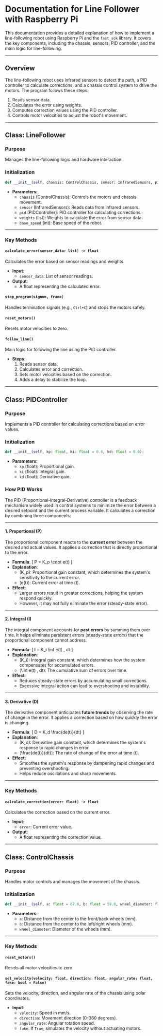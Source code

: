 # Documentation for Line Follower with Raspberry Pi

This documentation provides a detailed explanation of how to implement a line-following robot using Raspberry Pi and the `fast_sdk` library. It covers the key components, including the chassis, sensors, PID controller, and the main logic for line-following.

---

## **Overview**

The line-following robot uses infrared sensors to detect the path, a PID controller to calculate corrections, and a chassis control system to drive the motors. The program follows these steps:
1. Reads sensor data.
2. Calculates the error using weights.
3. Computes correction values using the PID controller.
4. Controls motor velocities to adjust the robot's movement.

---

## **Class: LineFollower**

### **Purpose**
Manages the line-following logic and hardware interaction.

### **Initialization**

```python
def __init__(self, chassis: ControlChassis, sensor: InfraredSensors, pid: PIDController, weights: list, base_speed: int):
```

- **Parameters**:
  - `chassis` (ControlChassis): Controls the motors and chassis movement.
  - `sensor` (InfraredSensors): Reads data from infrared sensors.
  - `pid` (PIDController): PID controller for calculating corrections.
  - `weights` (list): Weights to calculate the error from sensor data.
  - `base_speed` (int): Base speed of the robot.

---

### **Key Methods**

#### **`calculate_error(sensor_data: list) -> float`**
Calculates the error based on sensor readings and weights.

- **Input**:
  - `sensor_data`: List of sensor readings.
- **Output**:
  - A float representing the calculated error.

#### **`stop_program(signum, frame)`**
Handles termination signals (e.g., `Ctrl+C`) and stops the motors safely.

#### **`reset_motors()`**
Resets motor velocities to zero.

#### **`follow_line()`**
Main logic for following the line using the PID controller.

- **Steps**:
  1. Reads sensor data.
  2. Calculates error and correction.
  3. Sets motor velocities based on the correction.
  4. Adds a delay to stabilize the loop.

---

## **Class: PIDController**

### **Purpose**
Implements a PID controller for calculating corrections based on error values.

### **Initialization**

```python
def __init__(self, kp: float, ki: float = 0.0, kd: float = 0.0):
```

- **Parameters**:
  - `kp` (float): Proportional gain.
  - `ki` (float): Integral gain.
  - `kd` (float): Derivative gain.

### **How PID Works**

The PID (Proportional-Integral-Derivative) controller is a feedback mechanism widely used in control systems to minimize the error between a desired setpoint and the current process variable. It calculates a correction by combining three components:

---

#### **1. Proportional (P)**
The proportional component reacts to the **current error** between the desired and actual values. It applies a correction that is directly proportional to the error.

- **Formula**:
  \[
  P = K_p \cdot e(t)
  \]
- **Explanation**:
  - \(K_p\): Proportional gain constant, which determines the system's sensitivity to the current error.
  - \(e(t)\): Current error at time \(t\).
- **Effect**:
  - Larger errors result in greater corrections, helping the system respond quickly.
  - However, it may not fully eliminate the error (steady-state error).

---

#### **2. Integral (I)**
The integral component accounts for **past errors** by summing them over time. It helps eliminate persistent errors (steady-state errors) that the proportional component cannot address.

- **Formula**:
  \[
  I = K_i \int e(t) \, dt
  \]
- **Explanation**:
  - \(K_i\): Integral gain constant, which determines how the system compensates for accumulated errors.
  - \(\int e(t) \, dt\): The cumulative sum of errors over time.
- **Effect**:
  - Reduces steady-state errors by accumulating small corrections.
  - Excessive integral action can lead to overshooting and instability.

---

#### **3. Derivative (D)**
The derivative component anticipates **future trends** by observing the rate of change in the error. It applies a correction based on how quickly the error is changing.

- **Formula**:
  \[
  D = K_d \frac{de(t)}{dt}
  \]
- **Explanation**:
  - \(K_d\): Derivative gain constant, which determines the system's response to rapid changes in error.
  - \(\frac{de(t)}{dt}\): The rate of change of the error at time \(t\).
- **Effect**:
  - Smoothes the system's response by dampening rapid changes and preventing overshooting.
  - Helps reduce oscillations and sharp movements.

---

### **Key Methods**

#### **`calculate_correction(error: float) -> float`**
Calculates the correction based on the current error.

- **Input**:
  - `error`: Current error value.
- **Output**:
  - A float representing the correction value.

---

## **Class: ControlChassis**

### **Purpose**
Handles motor controls and manages the movement of the chassis.

### **Initialization**

```python
def __init__(self, a: float = 67.0, b: float = 59.0, wheel_diameter: float = 65.0):
```

- **Parameters**:
  - `a`: Distance from the center to the front/back wheels (mm).
  - `b`: Distance from the center to the left/right wheels (mm).
  - `wheel_diameter`: Diameter of the wheels (mm).

---

### **Key Methods**

#### **`reset_motors()`**
Resets all motor velocities to zero.

#### **`set_velocity(velocity: float, direction: float, angular_rate: float, fake: bool = False)`**
Sets the velocity, direction, and angular rate of the chassis using polar coordinates.

- **Input**:
  - `velocity`: Speed in mm/s.
  - `direction`: Movement direction (0-360 degrees).
  - `angular_rate`: Angular rotation speed.
  - `fake`: If `True`, simulates the velocity without actuating motors.
